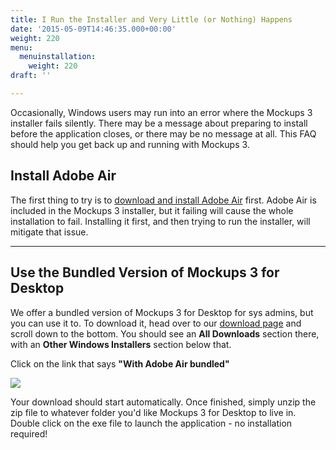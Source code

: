 ```yaml
---
title: I Run the Installer and Very Little (or Nothing) Happens
date: '2015-05-09T14:46:35.000+00:00'
weight: 220
menu:
  menuinstallation:
    weight: 220
draft: ''

---
```

Occasionally, Windows users may run into an error where the Mockups 3 installer fails silently. There may be a message about preparing to install before the application closes, or there may be no message at all. This FAQ should help you get back up and running with Mockups 3.

## Install Adobe Air

The first thing to try is to [download and install Adobe Air](https://get.adobe.com/air/) first. Adobe Air is included in the Mockups 3 installer, but it failing will cause the whole installation to fail. Installing it first, and then trying to run the installer, will mitigate that issue.

---

## Use the Bundled Version of Mockups 3 for Desktop

We offer a bundled version of Mockups 3 for Desktop for sys admins, but you can use it to. To download it, head over to our [download page](https://balsamiq.com/download) and scroll down to the bottom. You should see an **All Downloads** section there, with an **Other Windows Installers** section below that.

Click on the link that says **"With Adobe Air bundled"**

![](//media.balsamiq.com/img/support/docs/m4d/b3/bundled-install-download.png)

Your download should start automatically. Once finished, simply unzip the zip file to whatever folder you'd like Mockups 3 for Desktop to live in. Double click on the exe file to launch the application - no installation required!
